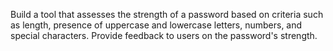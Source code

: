 Build a tool that assesses the strength of a password based on criteria such as
length, presence of uppercase and lowercase letters, 
numbers, and special characters. Provide feedback to users on the password's strength.
